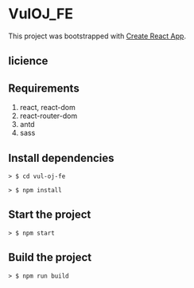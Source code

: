 # VulOJ_FE
This project was bootstrapped with [Create React App](https://github.com/facebook/create-react-app).

## licience

## Requirements

1. react, react-dom
2. react-router-dom
3. antd
4. sass

## Install dependencies
```
> $ cd vul-oj-fe
```

```
> $ npm install
```

## Start the project

```
> $ npm start
```

## Build the project
```
> $ npm run build
```
